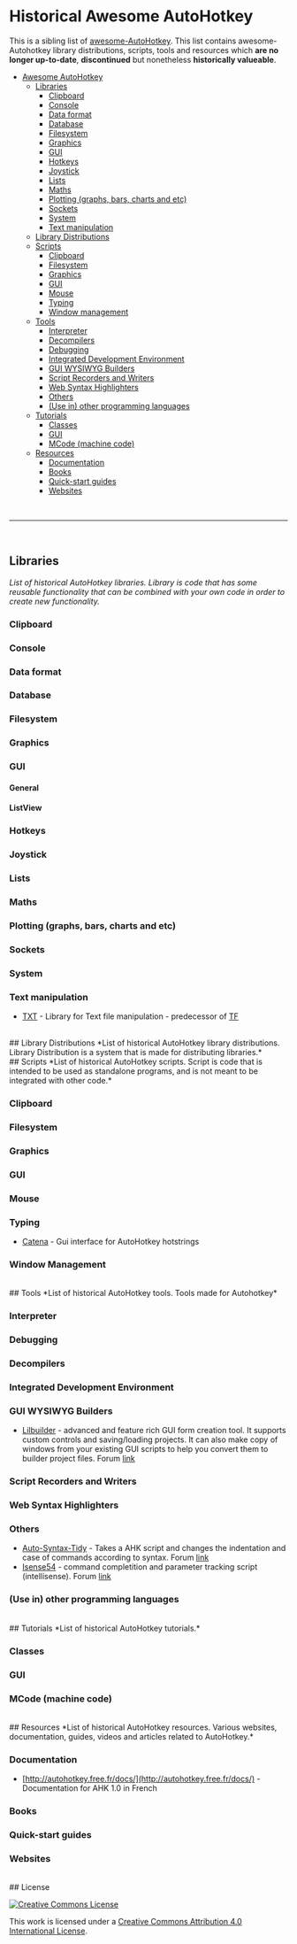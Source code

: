 # Historical Awesome AutoHotkey

This is a sibling list of [awesome-AutoHotkey](https://github.com/ahkscript/awesome-AutoHotkey/blob/master/README.md). This list contains awesome-Autohotkey library distributions, scripts, tools and resources which **are no longer up-to-date**, **discontinued** but nonetheless **historically valueable**.
<br>
<!-- Note: This table of contents should be identical to TOC in README.md -->
<!-- Note: be sure to use unique anchor tags for each item in the table of contents -->
- [Awesome AutoHotkey](#awesome-autohotkey)
  - [Libraries](#libraries)
    - [Clipboard](#clipboard)
    - [Console](#console)
    - [Data format](#libraries-data-format)
    - [Database](#database)
    - [Filesystem](#filesystem)
    - [Graphics](#libraries-graphics)
    - [GUI](#libraries-gui)
    - [Hotkeys](#hotkeys)
    - [Joystick](#joystick)
    - [Lists](#lists)
    - [Maths](#maths)
    - [Plotting (graphs, bars, charts and etc)](#libraries-plotting)
    - [Sockets](#sockets)
    - [System](#libraries-system)
    - [Text manipulation](#text-manipulation)
  - [Library Distributions](#library-distributions)
  - [Scripts](#scripts)
    - [Clipboard](#scripts-clipboard)
    - [Filesystem](#scripts-filesystem)
    - [Graphics](#scripts-graphics)
    - [GUI](#scripts-gui)
    - [Mouse](#mouse)
    - [Typing](#typing)
    - [Window management](#window-management)
  - [Tools](#tools)
    - [Interpreter](#interpreter)
    - [Decompilers](#decompilers)
    - [Debugging](#debugging)
    - [Integrated Development Environment](#integrated-development-environment)
    - [GUI WYSIWYG Builders](#gui-wysiwyg-builders)
    - [Script Recorders and Writers](#script-recorders-and-writers)
    - [Web Syntax Highlighters](#web-syntax-highlighters)
    - [Others](#tools-others)
    - [(Use in) other programming languages](#use-in-other-programming-languages)
  - [Tutorials](#tutorials)
    - [Classes](#tutorials-classes)
    - [GUI](#tutorials-gui)
    - [MCode (machine code)](#tutorials-mcode)
  - [Resources](#resources)
    - [Documentation](#documentation)
    - [Books](#books)
    - [Quick-start guides](#quick-start-guides)
    - [Websites](#websites)

<br><hr><br>

## Libraries
*List of historical AutoHotkey libraries. Library is code that has some reusable functionality that can be combined with your own code in order to create new functionality.*

### Clipboard

### Console

### <a name="libraries-data-format"></a>Data format

### Database

### Filesystem

### <a name="libraries-graphics"></a>Graphics

### <a name="libraries-gui"></a>GUI
#### General

#### ListView

### Hotkeys

### Joystick

### Lists

### Maths

### <a name="libraries-plotting"></a>Plotting (graphs, bars, charts and etc)

### Sockets

### <a name="libraries-system"></a>System

### Text manipulation

* [TXT](http://autohotkey.com/board/topic/29927-library-for-text-file-manipulation/) - Library for Text file manipulation - predecessor of [TF](https://github.com/hi5/TF)

<br>
## Library Distributions
*List of historical AutoHotkey library distributions. Library Distribution is a system that is made for distributing libraries.*

<br>
## Scripts
*List of historical AutoHotkey scripts. Script is code that is intended to be used as standalone programs, and is not meant to be integrated with other code.*

### <a name="scripts-clipboard"></a>Clipboard

### <a name="scripts-filesystem"></a>Filesystem

### <a name="scripts-graphics"></a>Graphics

### <a name="scripts-gui"></a>GUI

### Mouse

### Typing

* [Catena](http://normandlamoureux.com/catena/index.html) - Gui interface for AutoHotkey hotstrings

### Window Management

<br>
## Tools
*List of historical AutoHotkey tools. Tools made for Autohotkey*

### Interpreter

### Debugging

### Decompilers

### Integrated Development Environment

### GUI WYSIWYG Builders

* [Lilbuilder](http://ge.tt/2mxBDSQ2/v/0?c) - advanced and feature rich GUI form creation tool. It supports custom controls and saving/loading projects. It can also make copy of windows from your existing GUI scripts to help you convert them to builder project files. Forum [link](http://autohotkey.com/board/topic/18489-lil-builder-071/)

### Script Recorders and Writers

### Web Syntax Highlighters

### <a name="tools-others"></a>Others

* [Auto-Syntax-Tidy](http://autohotkey.com/board/topic/7169-auto-syntax-tidy-v12/?p=533545) - Takes a AHK script and changes the indentation and case of commands according to syntax. Forum [link](http://autohotkey.com/board/topic/7169-auto-syntax-tidy-v12/)
* [Isense54](https://code.google.com/p/isense-x/downloads/list) - command completition and parameter tracking script (intellisense). Forum [link](http://autohotkey.com/board/topic/11853-isense-154/)


### (Use in) other programming languages

<br>
## Tutorials
*List of historical AutoHotkey tutorials.*

### <a name="tutorials-classes"></a>Classes

### <a name="tutorials-gui"></a>GUI

### <a name="tutorials-mcode"></a>MCode (machine code)

<br>
## Resources
*List of historical AutoHotkey resources. Various websites, documentation, guides, videos and articles related to AutoHotkey.*

### Documentation

* [http://autohotkey.free.fr/docs/](http://autohotkey.free.fr/docs/) - Documentation for AHK 1.0 in French
 
### Books

### Quick-start guides

### Websites

<br>
## License

[![Creative Commons License](http://i.creativecommons.org/l/by/4.0/88x31.png)](http://creativecommons.org/licenses/by/4.0/)

This work is licensed under a [Creative Commons Attribution 4.0 International License](http://creativecommons.org/licenses/by/4.0/).
